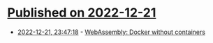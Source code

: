 # [Published on 2022-12-21](index.md)

* [2022-12-21, 23:47:18](https://lobste.rs/s/jalksu/webassembly_docker_without_containers) - [WebAssembly: Docker without containers](https://wasmlabs.dev/articles/docker-without-containers/)
